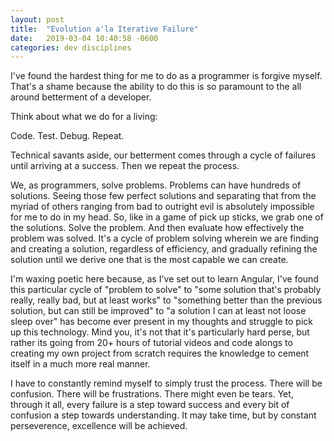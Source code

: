 ```yaml
---
layout: post
title:  "Evolution a'la Iterative Failure"
date:   2019-03-04 10:40:58 -0600
categories: dev disciplines
---
```

I've found the hardest thing for me to do as a programmer is forgive myself. That's a shame because the ability to do this is so paramount to the all around betterment of a developer.

Think about what we do for a living:

Code. Test. Debug. Repeat. 

Technical savants aside, our betterment comes through a cycle of failures until arriving at a success. Then we repeat the process.

We, as programmers, solve problems. Problems can have hundreds of solutions. Seeing those few perfect solutions and separating that from the myriad of others ranging from bad to outright evil is absolutely impossible for me to do in my head. So, like in a game of pick up sticks, we grab one of the solutions. Solve the problem. And then evaluate how effectively the problem was solved. It's a cycle of problem solving wherein we are finding and creating a solution, regardless of efficiency, and gradually refining the solution until we derive one that is the most capable we can create. 

I'm waxing poetic here because, as I've set out to learn Angular, I've found this particular cycle of "problem to solve" to "some solution that's probably really, really bad, but at least works" to "something better than the previous solution, but can still be improved" to "a solution I can at least not loose sleep over" has become ever present in my thoughts and struggle to pick up this technology. Mind you, it's not that it's particularly hard perse, but rather its going from 20+ hours of tutorial videos and code alongs to creating my own project from scratch requires the knowledge to cement itself in a much more real manner. 

I have to constantly remind myself to simply trust the process. There will be confusion. There will be frustrations. There might even be tears. Yet, through it all, every failure is a step toward success and every bit of confusion a step towards understanding. It may take time, but by constant perseverence, excellence will be achieved.
